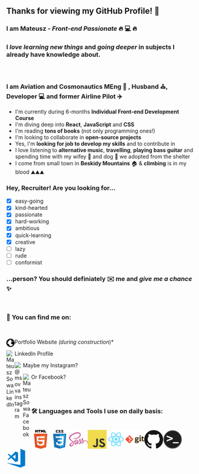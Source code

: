 ## Thanks for viewing my GitHub Profile! :wave:
### I am Mateusz - *Front-end Passionate* :fire: :computer: :fire:
### I *love learning new things* and *going deeper* in subjects I already have knowledge about.

<br/> 

### I am Aviation and Cosmonautics MEng :rocket: , Husband :church:, Developer :computer: and former Airline Pilot :airplane:
- I'm currently during 6-months **Individual Front-end Development Course**
- I'm diving deep into **React**, **JavaScript** and **CSS**
- I'm reading **tons of books** (not only programming ones!)
- I'm looking to collaborate in **open-source projects**
- Yes, I'm **looking for job to develop my skills** and to contribute in
- I love listening to **alternative music**, **travelling**, **playing bass guitar** and spending time with my wifey :woman: and dog :dog: we adopted from the shelter
- I come from small town in **Beskidy Mountains** 🏠 & **climbing** is in my blood ⛰️⛰️⛰️


### Hey, Recruiter! Are you looking for...
- [x] easy-going
- [x] kind-hearted
- [x] passionate
- [x] hard-working
- [x] ambitious
- [x] quick-learning
- [x] creative
- [ ] lazy
- [ ] rude
- [ ] conformist
### ...person? You should definiately :envelope: me and *give me a chance* ✨

<br/>

### :blue_heart:  You can find me on:
<br/>

 Portfolio Website *(during construction*)* [<img align="left" alt="Portfolio" width="22px" src="https://raw.githubusercontent.com/iconic/open-iconic/master/svg/globe.svg" />][website]

 LinkedIn Profile [<img align="left" alt="Mateusz Sowa LinkedIn" width="22px" src="https://cdn.jsdelivr.net/npm/simple-icons@v3/icons/linkedin.svg" />][linkedin]
 
 Maybe my Instagram? [<img align="left" alt="@msovva instagram" width="22px" src="https://cdn.jsdelivr.net/npm/simple-icons@v3/icons/instagram.svg" />][instagram]

 Or Facebook? [<img align="left" alt="Mateusz Sowa Facebook" width="22px" src="https://www.flaticon.com/svg/static/icons/svg/61/61045.svg" />][facebook]


<br/>
<br/>

### 🛠️ Languages and Tools I use on daily basis: 
<br/>

<img align="left" alt="HTML5" width="50px" src="https://raw.githubusercontent.com/github/explore/80688e429a7d4ef2fca1e82350fe8e3517d3494d/topics/html/html.png" />

<img align="left" alt="CSS3" width="50px" src="https://raw.githubusercontent.com/github/explore/80688e429a7d4ef2fca1e82350fe8e3517d3494d/topics/css/css.png" />

<img align="left" alt="Sass" width="50px" src="https://raw.githubusercontent.com/github/explore/80688e429a7d4ef2fca1e82350fe8e3517d3494d/topics/sass/sass.png" />

<img align="left" alt="JavaScript" width="50px" src="https://raw.githubusercontent.com/github/explore/80688e429a7d4ef2fca1e82350fe8e3517d3494d/topics/javascript/javascript.png" />

<img align="left" alt="React" width="50px" src="https://raw.githubusercontent.com/github/explore/80688e429a7d4ef2fca1e82350fe8e3517d3494d/topics/react/react.png" />

<img align="left" alt="Git" width="50px" src="https://raw.githubusercontent.com/github/explore/80688e429a7d4ef2fca1e82350fe8e3517d3494d/topics/git/git.png" />

<img align="left" alt="GitHub" width="50px" src="https://raw.githubusercontent.com/github/explore/78df643247d429f6cc873026c0622819ad797942/topics/github/github.png" />

<img align="left" alt="Terminal" width="50px" src="https://raw.githubusercontent.com/github/explore/80688e429a7d4ef2fca1e82350fe8e3517d3494d/topics/terminal/terminal.png" />

<img align="left" alt="Visual Studio Code" width="50px" src="https://raw.githubusercontent.com/github/explore/80688e429a7d4ef2fca1e82350fe8e3517d3494d/topics/visual-studio-code/visual-studio-code.png" />


[website]: google.com
[linkedin]: https://www.linkedin.com/in/mateusz-sowa-720a721a8/
[instagram]: https://www.instagram.com/msovva/?hl=pl
[facebook]: https://www.facebook.com/xMatisx2